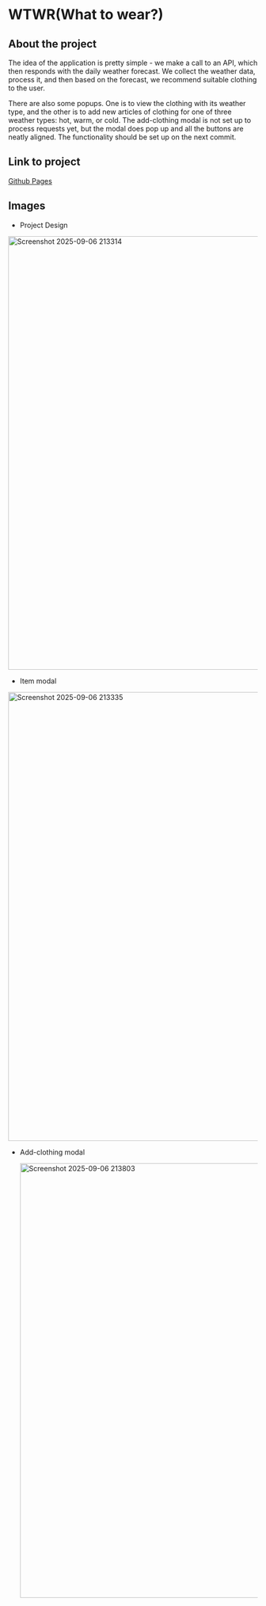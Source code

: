 # WTWR(What to wear?)

## About the project

The idea of the application is pretty simple - we make a call to an API, which then responds with the daily weather forecast. We collect the weather data, process it, and then based on the forecast, we recommend suitable clothing to the user.

There are also some popups. One is to view the clothing with its weather type, and the other is to add new articles of clothing for one of three weather types: hot, warm, or cold. 
The add-clothing modal is not set up to process requests yet, but the modal does pop up and all the buttons are neatly aligned. The functionality should be set up on the next commit.

## Link to project

[Github Pages](https://noathegenii.github.io/se_project_react/)

## Images

- Project Design

<img width="1914" height="876" alt="Screenshot 2025-09-06 213314" src="https://github.com/user-attachments/assets/2bd68b9b-f742-4d0a-b0ac-d52ade7cec45" />

- Item modal

<img width="1915" height="907" alt="Screenshot 2025-09-06 213335" src="https://github.com/user-attachments/assets/ca932ce3-9e3e-40e7-96f8-a825072a6f0d" />

- Add-clothing modal

  <img width="1919" height="878" alt="Screenshot 2025-09-06 213803" src="https://github.com/user-attachments/assets/3c6ce04d-6177-406e-a111-ed3cd7e1ea3d" />
